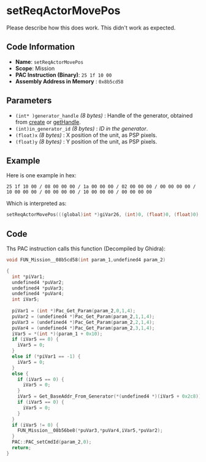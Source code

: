 # setReqActorMovePos

Please describe how this does work. This didn't work as expected.

## Code Information

- **Name**: `setReqActorMovePos`
- **Scope**: Mission
- **PAC Instruction (Binary)**: `25 1f 10 00`
- **Assembly Address in Memory** : `0x8b5cd58`

## Parameters

- `(int* )generator_handle` *(8 bytes)* : Handle of the generator, obtained from [create](./create.md) or [getHandle](./gethandle.md).
- `(int)in_generator_id` *(8 bytes)* : *ID in the generator*.
- `(float)x` *(8 bytes)* : X position of the unit, as PSP pixels.
- `(float)y` *(8 bytes)* : Y position of the unit, as PSP pixels.

## Example

Here is one example in hex:

```25 1f 10 00 / 08 00 00 00 / 1a 00 00 00 / 02 00 00 00 / 00 00 00 00 / 10 00 00 00 / 00 00 00 00 / 10 00 00 00 / 00 00 00 00```

Which is interpreted as:

```c
setReqActorMovePos(((global)int *)giVar26, (int)0, (float)0, (float)0)
```

## Code

Ths PAC instruction calls this function (Decompiled by Ghidra):

```c
void FUN_Mission__08b5cd58(int param_1,undefined4 param_2)

{
  int *piVar1;
  undefined4 *puVar2;
  undefined4 *puVar3;
  undefined4 *puVar4;
  int iVar5;
  
  piVar1 = (int *)Pac_Get_Param(param_2,0,1,4);
  puVar2 = (undefined4 *)Pac_Get_Param(param_2,1,1,4);
  puVar3 = (undefined4 *)Pac_Get_Param(param_2,2,1,4);
  puVar4 = (undefined4 *)Pac_Get_Param(param_2,3,1,4);
  iVar5 = *(int *)(param_1 + 0x10);
  if (iVar5 == 0) {
    iVar5 = 0;
  }
  else if (*piVar1 == -1) {
    iVar5 = 0;
  }
  else {
    if (iVar5 == 0) {
      iVar5 = 0;
    }
    iVar5 = Get_BaseAddr_From_Generator(*(undefined4 *)(iVar5 + 0x2c8));
    if (iVar5 == 0) {
      iVar5 = 0;
    }
  }
  if (iVar5 != 0) {
    FUN_Mission__08b56be8(*puVar3,*puVar4,iVar5,*puVar2);
  }
  PAC::PAC_setCmdId(param_2,0);
  return;
}
```

